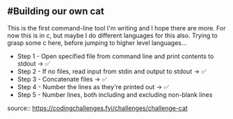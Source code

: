  #Building our own cat
----------
This is the first command-line tool I'm writing and I hope there are more.
For now this is in c, but maybe I do different languages for this also.
Trying to grasp some c here, before jumping to higher level languages...


- Step 1 - Open specified file from command line and print contents to stdout -> :white_check_mark:
- Step 2 - If no files, read input from stdin and output to stdout -> :white_check_mark:   
- Step 3 - Concatenate files -> :white_check_mark: 
- Step 4 - Number the lines as they're printed out -> :white_check_mark:
- Step 5 - Number lines, both including and excluding non-blank lines 

source:: https://codingchallenges.fyi/challenges/challenge-cat 
